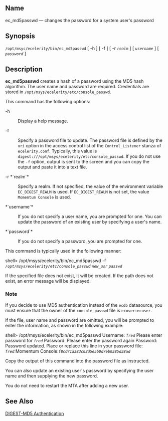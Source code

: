 <a name="executable.ec_md5passwd"></a>
## Name

ec_md5passwd — changes the password for a system user's password

## Synopsis

`/opt/msys/ecelerity/bin/ec_md5passwd` [ -h ] [ -f ] [ -r *`realm`* ] [ *`username`* ] [ *`password`* ]

<a name="idp10840128"></a>
## Description

**ec_md5passwd** creates a hash of a password using the MD5 hash algorithm. The user name and password are required. Credentials are stored in `/opt/msys/ecelerity/etc/console_passwd`.

This command has the following options:

<dl class="variablelist">

<dt>-h</dt>

<dd>

Display a help message.

</dd>

<dt>-f</dt>

<dd>

Specify a password file to update. The password file is defined by the `uri` option in the access control list of the `Control_Listener` stanza of `ecelerity.conf`. Typically, this value is `digest:///opt/msys/ecelerity/etc/console_passwd`. If you do not use the `-f` option, output is sent to the screen and you can copy the output and paste it into a text file.

</dd>

<dt>-r *`realm`*</dt>

<dd>

Specify a realm. If not specified, the value of the environment variable `EC_DIGEST_REALM` is used. If `EC_DIGEST_REALM` is not set, the value `Momentum Console` is used.

</dd>

<dt>*`username`*</dt>

<dd>

If you do not specify a user name, you are prompted for one. You can update the password of an existing user by specifying a user's name.

</dd>

<dt>*`password`*</dt>

<dd>

If you do not specify a password, you are prompted for one.

</dd>

</dl>

This command is typically used in the following manner:

shell> /opt/msys/ecelerity/bin/ec_md5passwd -f *`/opt/msys/ecelerity/etc/console_passwd`* *`new_usr`* *`passwd`*

If the specified file does not exist, it will be created. If the path does not exist, an error message will be displayed.

### Note

If you decide to use MD5 authentication instead of the `ecdb` datasource, you must ensure that the owner of the `console_passwd` file is `ecuser:ecuser`.

If the file, user name and password are omitted, you will be prompted to enter the information, as shown in the following example:

shell>  /opt/msys/ecelerity/bin/ec_md5passwd
Username: *`fred`*
Please enter password for *`fred`*
Password:
Please enter the password again
Password:
Password updated.
Place or replace this line in your password file:
*`fred`*:Momentum Console:*`f8cd71a383c02d5e5b0d7eb0385d38ad`*

Copy the output of this command into the password file as instructed.

You can also update an existing user's password by specifying the user name and then supplying the new password.

You do not need to restart the MTA after adding a new user.

<a name="idp10868144"></a>
## See Also

[DIGEST-MD5 Authentication](control_auth#control_auth.digest-md5 "17.2.1. DIGEST-MD5 Authentication")
